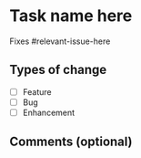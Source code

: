 # Task name here

Fixes #relevant-issue-here

## Types of change

- [ ] Feature
- [ ] Bug
- [ ] Enhancement

## Comments (optional)
